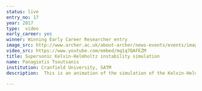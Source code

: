 ```yaml
---
status: live
entry_no: 17
year: 2017
type:  video
early_career: yes 
winner: Winning Early Career Researcher entry
image_src: http://www.archer.ac.uk/about-archer/news-events/events/image-comp/gallery-2017/17_Entry_800.jpg
video_src: https://www.youtube.com/embed/mq1q7QAFEZM
title: Supersonic Kelvin-Helmholtz instability simulation
name: Panagiotis Tsoutsanis
institution: Cranfield University, SATM
description:  This is an animation of the simulation of the Kelvin-Helmholtz instability obtained with the CFD code UCNS3D on Archer. The animation shows the evolution of small shear layer instabilities into chaotic vortical structures, that interact with pressure waves.<br />		Research for this type of problems are widely used by the scientific community as a tool to assess the suitability of various numerical methods and techniques for turbulent flows. This is of paramount importance firstly for improving our understanding of turbulence itself, and secondly to be able to more accurately and efficiently predict the behaviour of engineering and scientific designs under turbulent flow conditions. 
  
---
```

